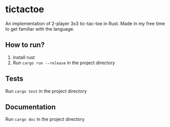 # tictactoe

An implementation of 2-player 3x3 tic-tac-toe in Rust. Made in my free time to get familiar with the language.

## How to run?

1. Install rust
2. Run `cargo run --release` in the project directory

## Tests

Run `cargo test` in the project directory

## Documentation

Run `cargo doc` in the project directory
